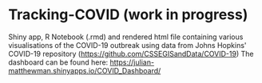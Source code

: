 # Tracking-COVID (work in progress)

Shiny app, R Notebook (.rmd) and rendered html file containing various visualisations of the COVID-19 outbreak using data from Johns Hopkins' COVID-19 repository (https://github.com/CSSEGISandData/COVID-19)
The dashboard can be found here: https://julian-matthewman.shinyapps.io/COVID_Dashboard/
